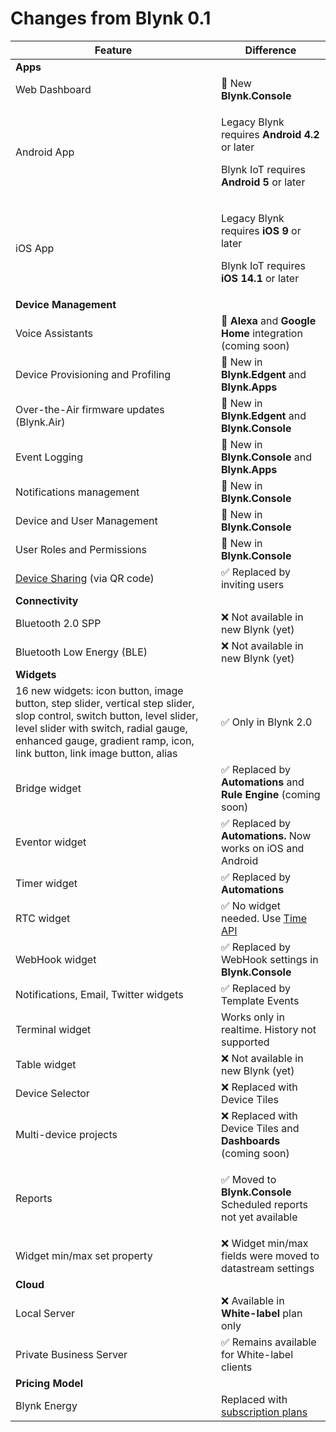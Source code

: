 # Changes from Blynk 0.1

| Feature                                                                                                                                                                                                                                     | Difference                                                                                                                      |
| ------------------------------------------------------------------------------------------------------------------------------------------------------------------------------------------------------------------------------------------- | ------------------------------------------------------------------------------------------------------------------------------- |
| **Apps**                                                                                                                                                                                                                                    |                                                                                                                                 |
| Web Dashboard                                                                                                                                                                                                                               | 🎉 New **Blynk.Console**                                                                                                        |
| Android App                                                                                                                                                                                                                                 | <p>Legacy Blynk requires <strong>Android 4.2</strong> or later</p><p>Blynk IoT requires <strong>Android 5</strong> or later</p> |
| iOS App                                                                                                                                                                                                                                     | <p>Legacy Blynk requires <strong>iOS 9</strong> or later</p><p>Blynk IoT requires <strong>iOS 14.1</strong> or later</p>        |
| **Device Management**                                                                                                                                                                                                                       |                                                                                                                                 |
| Voice Assistants                                                                                                                                                                                                                            | 🎉 **Alexa** and **Google Home** integration (coming soon)                                                                      |
| Device Provisioning and Profiling                                                                                                                                                                                                           | 🎉 New in **Blynk.Edgent** and **Blynk.Apps**                                                                                   |
| Over-the-Air firmware updates (Blynk.Air)                                                                                                                                                                                                   | 🎉 New in **Blynk.Edgent** and **Blynk.Console**                                                                                |
| Event Logging                                                                                                                                                                                                                               | 🎉 New in **Blynk.Console** and **Blynk.Apps**                                                                                  |
| Notifications management                                                                                                                                                                                                                    | 🎉 New in **Blynk.Console**                                                                                                     |
| Device and User Management                                                                                                                                                                                                                  | 🎉 New in **Blynk.Console**                                                                                                     |
| User Roles and Permissions                                                                                                                                                                                                                  | 🎉 New in **Blynk.Console**                                                                                                     |
| [Device Sharing](https://docs.blynk.io/en/blynk.console/devices/device-sharing) (via QR code)                                                                                                                                               | ✅ Replaced by inviting users                                                                                                    |
| **Connectivity**                                                                                                                                                                                                                            |                                                                                                                                 |
| Bluetooth 2.0 SPP                                                                                                                                                                                                                           | ❌ Not available in new Blynk (yet)                                                                                              |
| Bluetooth Low Energy (BLE)                                                                                                                                                                                                                  | ❌ Not available in new Blynk (yet)                                                                                              |
| **Widgets**                                                                                                                                                                                                                                 |                                                                                                                                 |
| 16 new widgets: icon button, image button, step slider, vertical step slider, slop control, switch button, level slider, level slider with switch, radial gauge, enhanced gauge, gradient ramp, icon, link button, link image button, alias | ✅ Only in Blynk 2.0                                                                                                             |
| Bridge widget                                                                                                                                                                                                                               | ✅ Replaced by **Automations** and **Rule Engine** (coming soon)                                                                 |
| Eventor widget                                                                                                                                                                                                                              | ✅ Replaced by **Automations.** Now works on iOS and Android                                                                     |
| Timer widget                                                                                                                                                                                                                                | ✅ Replaced by **Automations**                                                                                                   |
| RTC widget                                                                                                                                                                                                                                  | ✅ No widget needed. Use [Time API](../blynk-library-firmware-api/rtc-clock.md)                                                  |
| WebHook widget                                                                                                                                                                                                                              | ✅ Replaced by WebHook settings in **Blynk.Console**                                                                             |
| Notifications, Email, Twitter widgets                                                                                                                                                                                                       | ✅ Replaced by Template Events                                                                                                   |
| Terminal widget                                                                                                                                                                                                                             | Works only in realtime. History not supported                                                                                   |
| Table widget                                                                                                                                                                                                                                | ❌ Not available in new Blynk (yet)                                                                                              |
| Device Selector                                                                                                                                                                                                                             | ❌ Replaced with Device Tiles                                                                                                    |
| Multi-device projects                                                                                                                                                                                                                       | ❌ Replaced with Device Tiles and **Dashboards** (coming soon)                                                                   |
| Reports                                                                                                                                                                                                                                     | <p>✅ Moved to <strong>Blynk.Console</strong><br><strong></strong>Scheduled reports not yet available</p>                        |
| Widget min/max set property                                                                                                                                                                                                                 | ❌ Widget min/max fields were moved to datastream settings                                                                       |
| **Cloud**                                                                                                                                                                                                                                   |                                                                                                                                 |
| Local Server                                                                                                                                                                                                                                | ❌ Available in **White-label** plan only                                                                                        |
| Private Business Server                                                                                                                                                                                                                     | ✅ Remains available for White-label clients                                                                                     |
| **Pricing Model**                                                                                                                                                                                                                           |                                                                                                                                 |
| Blynk Energy                                                                                                                                                                                                                                | Replaced with [subscription plans](https://blynk.io/pricing#!/tab/318474072-1)                                                  |
